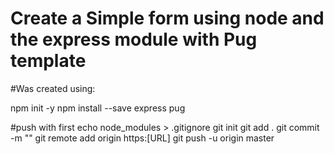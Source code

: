 # Create a Simple form using node and the express module with Pug template
#Was created using:

npm init -y
npm install --save express pug

#push with first
echo node_modules > .gitignore
git init
git add .
git commit -m ""
git remote add origin https:[URL]
git push -u origin master
